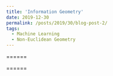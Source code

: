 ```yaml
---
title: 'Information Geometry'
date: 2019-12-30
permalink: /posts/2019/30/blog-post-2/
tags:
  - Machine Learning
  - Non-Euclidean Geometry
---
```


======

======
